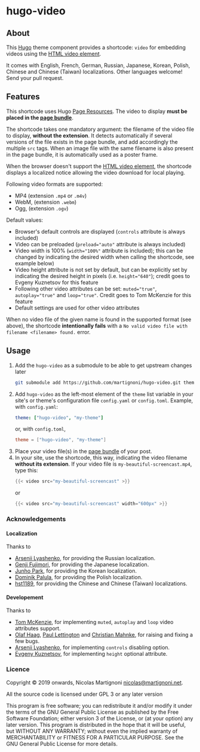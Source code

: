 # hugo-video

<!-- [![Awesome](https://awesome.re/badge.svg)](https://github.com/budparr/awesome-hugo) -->

## About

This [Hugo](https://gohugo.io) theme component provides a shortcode: `video` for embedding videos using the [HTML video element](https://devdocs.io/html/element/video).

It comes with English, French, German, Russian, Japanese, Korean, Polish, Chinese and Chinese (Taiwan) localizations. Other languages welcome! Send your pull request.

## Features

This shortcode uses Hugo [Page Resources](https://gohugo.io/content-management/page-resources/). The video to display __must be placed in the [page bundle](https://gohugo.io/content-management/page-bundles/)__.

The shortcode takes one mandatory argument: the filename of the video file to display, __without the extension__. It detects automatically if several versions of the file exists in the page bundle, and add accordingly the multiple `src` tags. When an image file with the same filename is also present in the page bundle, it is automatically used as a poster frame.

When the browser doesn't support the [HTML video element](https://devdocs.io/html/element/video), the shortcode displays a localized notice allowing the video download for local playing.

Following video formats are supported:
- MP4 (extension `.mp4` or `.m4v`)
- WebM, (extension `.webm`)
- Ogg, (extension `.ogv`)

Default values:
- Browser's default controls are displayed (`controls` attribute is always included)
- Video can be preloaded (`preload="auto"` attribute is always included)
- Video width is 100% (`width="100%"` attribute is included); this can be changed by indicating the desired width when calling the shortcode, see example below)
- Video height attribute is not set by default, but can be explicitly set by indicating the desired height in pixels (i.e. `height="640"`); credit goes to Evgeny Kuznetsov for this feature
- Following other video attributes can be set: `muted="true"`, `autoplay="true"` and `loop="true"`. Credit goes to Tom McKenzie for this feature
- Default settings are used for other video attributes

When no video file of the given name is found in the supported format (see above), the shortcode __intentionally fails__ with a `No valid video file with filename <filename> found.` error.

## Usage

1. Add the `hugo-video` as a submodule to be able to get upstream changes later
    ```bash
    git submodule add https://github.com/martignoni/hugo-video.git themes/hugo-video
    ```
2. Add `hugo-video` as the left-most element of the `theme` list variable in your site's or theme's configuration file `config.yaml` or `config.toml`. Example, with `config.yaml`:
    ```yaml
    theme: ["hugo-video", "my-theme"]
    ```
    or, with `config.toml`,
    ```toml
    theme = ["hugo-video", "my-theme"]
    ```
3. Place your video file(s) in the [page bundle](https://gohugo.io/content-management/page-bundles/) of your post.
4. In your site, use the shortcode, this way, indicating the video filename __without its extension__. If your video file is `my-beautiful-screencast.mp4`, type this:
    ```go
    {{< video src="my-beautiful-screencast" >}}
    ```
    or
    ```go
    {{< video src="my-beautiful-screencast" width="600px" >}}
    ```

### Acknowledgements

#### Localization

Thanks to

- [Arsenii Lyashenko](https://github.com/ark0f), for providing the Russian localization.
- [Genji Fujimori](https://github.com/ahandsel), for providing the Japanese localization.
- [Junho Park](https://github.com/cnaa97), for providing the Korean localization.
- [Dominik Palula](https://github.com/D00NIK), for providing the Polish localization.
- [hst1189](https://github.com/hst1189), for providing the Chinese and Chinese (Taiwan) localizations.

#### Developement

Thanks to

- [Tom McKenzie](https://github.com/grrowl), for implementing `muted`, `autoplay` and `loop` video attributes support.
- [Olaf Haag](https://github.com/OlafHaag), [Paul Lettington](https://github.com/plett) and [Christian Mahnke](https://github.com/cmahnke), for raising and fixing a few bugs.
- [Arsenii Lyashenko](https://github.com/ark0f), for implementing `controls` disabling option.
- [Evgeny Kuznetsov](https://github.com/nekr0z), for implementing `height` optional attribute.

### Licence

Copyright © 2019 onwards, Nicolas Martignoni nicolas@martignoni.net.

All the source code is licensed under GPL 3 or any later version

This program is free software; you can redistribute it and/or modify it under the terms of the GNU General Public License as published by the Free Software Foundation; either version 3 of the License, or (at your option) any later version. This program is distributed in the hope that it will be useful, but WITHOUT ANY WARRANTY; without even the implied warranty of MERCHANTABILITY or FITNESS FOR A PARTICULAR PURPOSE. See the GNU General Public License for more details.
